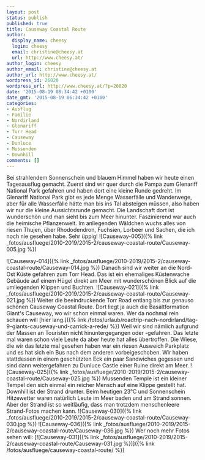 ```yaml
---
layout: post
status: publish
published: true
title: Causeway Coastal Route
author:
  display_name: cheesy
  login: cheesy
  email: christine@cheesy.at
  url: http://www.cheesy.at/
author_login: cheesy
author_email: christine@cheesy.at
author_url: http://www.cheesy.at/
wordpress_id: 26020
wordpress_url: http://www.cheesy.at/?p=26020
date: '2015-08-19 08:34:42 +0100'
date_gmt: '2015-08-19 06:34:42 +0100'
categories:
- Ausflug
- Familie
- Nordirland
- Glenariff
- Torr Head
- Causeway
- Dunluce
- Mussenden
- Downhill
comments: []
---
```

Bei strahlendem Sonnenschein und blauem Himmel haben wir heute einen Tagesausflug gemacht.
Zuerst sind wir quer durch die Pampa zum Glenariff National Park gefahren und haben dort eine kleine Runde gedreht. Im Glenariff National Park gibt es jede Menge Wasserfälle und Wanderwege, aber für alle Wasserfälle hätte man bis ins Tal absteigen müssen, also haben wir nur die kleine Aussichtsrunde gemacht. Die Landschaft dort ist wunderschön und man sieht bis zum Meer hinunter. Faszinierend war auch die heimische Pflanzenwelt. Im anliegenden Wäldchen wuchs alles von riesen Thujen, über Rhododendron, Fuchsien, Lorbeer und Sachen, die ich noch nie gesehen habe. Sehr üppig!
![Causeway-005]({% link _fotos/ausfluege/2010-2019/2015-2/causeway-coastal-route/Causeway-005.jpg %})
<!--more-->
![Causeway-014]({% link _fotos/ausfluege/2010-2019/2015-2/causeway-coastal-route/Causeway-014.jpg %})
Danach sind wir weiter an die Nord-Ost Küste gefahren zum Torr Head. Das ist ein ehemaliges Küstenwache Gebäude auf einem Hügel direkt am Meer mit wunderschönen Blick auf die umliegenden Klippen und Buchten.
![Causeway-021]({% link _fotos/ausfluege/2010-2019/2015-2/causeway-coastal-route/Causeway-021.jpg %})
Weiter die beeindruckende Torr Road entlang bis zur genauso schönen Causeway Coastal Route. Dort liegt ja auch die Basaltformation Giant's Causeway, wo wir schon einmal waren. Wer da nochmal rein schauen will [hier lang.]({% link /fotos/urlaub/roadtrip-nach-nordirland/tag-9-giants-causeway-und-carrick-a-rede/ %}) Weil wir sind nämlich aufgrund der Massen an Touristen nicht hinuntergegangen oder -gefahren. Das letzte mal waren schon viele Leute da aber heute hat alles übertroffen. Die Wiese, die wir das letzte mal gesehen haben war ein riesen Ausweich Parkplatz und es hat sich ein Bus nach dem anderen vorbeigeschoben. Wir haben stattdessen in einem geschützten Eck ein paar Sandwiches gegessen und sind dann weitergefahren zu Dunluce Castle einer Ruine direkt am Meer.
![Causeway-025]({% link _fotos/ausfluege/2010-2019/2015-2/causeway-coastal-route/Causeway-025.jpg %})
Mussenden Temple ist ein kleiner Tempel den sich einmal ein reicher Mensch auf eine Klippe gestellt hat. Downhill ist der Strand drunter. Beim heutigen 23°C und Sonnenschein Hitzewetter waren natürlich Leute im Meer baden und am Strand sonnen. Aber der Strand ist so weitläufig, dass man trotzdem menschenleere Strand-Fotos machen kann.
![Causeway-030]({% link _fotos/ausfluege/2010-2019/2015-2/causeway-coastal-route/Causeway-030.jpg %})
 ![Causeway-036]({% link _fotos/ausfluege/2010-2019/2015-2/causeway-coastal-route/Causeway-036.jpg %})
Wer noch mehr Fotos sehen will:
[![Causeway-031]({% link _fotos/ausfluege/2010-2019/2015-2/causeway-coastal-route/Causeway-031.jpg %})]({% link /fotos/ausfluege/causeway-coastal-route/ %})
